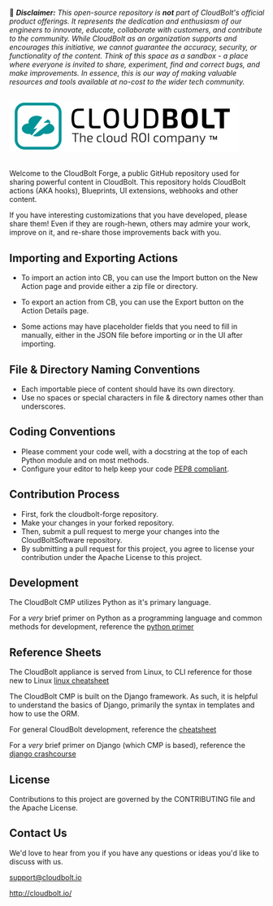:pushpin:  ***Disclaimer:** This open-source repository is **not** part of CloudBolt's official product offerings. 
It represents the dedication and enthusiasm of our engineers to innovate, educate, 
collaborate with customers, and contribute to the community. 
While CloudBolt as an organization supports and encourages this initiative, we cannot guarantee the accuracy, 
security, or functionality of the content. Think of this space as a sandbox - a place where everyone is invited to share, experiment, find and correct bugs, and make improvements. 
In essence, this is our way of making valuable resources and tools available at no-cost to the wider tech community.*
##     
  


[//]: # (![cb_logo]&#40;https://raw.githubusercontent.com/CloudBoltSoftware/cloudbolt-forge/9816f35befdf1377d2b202f33447b492d4e90c33/docs/sites/img/CloudBoltLogoStacked.svg&#41;)
<img style="max-width: 500px !important;" src="https://raw.githubusercontent.com/CloudBoltSoftware/cloudbolt-forge/9816f35befdf1377d2b202f33447b492d4e90c33/docs/sites/img/CloudBoltLogoStacked.svg" alt="cb_logo" /><br><br>

Welcome to the CloudBolt Forge, a public GitHub repository used for sharing powerful content in CloudBolt.  This repository holds CloudBolt actions (AKA hooks), Blueprints, UI extensions, webhooks and other content.

If you have interesting customizations that you have developed, please share them! Even if they are rough-hewn, others may admire your work, improve on it, and re-share those improvements back with you.

## Importing and Exporting Actions

 * To import an action into CB, you can use the Import button on the New Action page and provide either a zip file or directory.
 * To export an action from CB, you can use the Export button on the Action Details page.

 * Some actions may have placeholder fields that you need to fill in manually, either in the JSON file before importing or in the UI after importing.

## File & Directory Naming Conventions
 * Each importable piece of content should have its own directory.
 * Use no spaces or special characters in file & directory names other than underscores.

## Coding Conventions
 * Please comment your code well, with a docstring at the top of each Python module and on most methods.
 * Configure your editor to help keep your code [PEP8 compliant](https://www.python.org/dev/peps/pep-0008/).

## Contribution Process
 * First, fork the cloudbolt-forge repository.
 * Make your changes in your forked repository.
 * Then, submit a pull request to merge your changes into the CloudBoltSoftware repository.
 * By submitting a pull request for this project, you agree to license your contribution under the Apache License to this project.

## Development
The CloudBolt CMP utilizes Python as it's primary language.   

For a _very_ brief primer on Python as a programming language and common methods for development, reference the [python primer](docs/python_primer.md)
## Reference Sheets

The CloudBolt appliance is served from Linux, to CLI reference for those new to Linux [linux cheatsheet](docs/linux_cheatsheet.md)

The CloudBolt CMP is built on the Django framework. As such, it is helpful to understand the basics of Django, primarily the syntax in templates and how to use the ORM.

For general CloudBolt development, reference the [cheatsheet](docs/cheatsheet.md)

For a _very_ brief primer on Django (which CMP is based), reference the [django crashcourse](docs/django_crashcourse.md)


## License
Contributions to this project are governed by the CONTRIBUTING file and the Apache License.

## Contact Us
We'd love to hear from you if you have any questions or ideas you'd like to discuss with us.

support@cloudbolt.io

http://cloudbolt.io/
